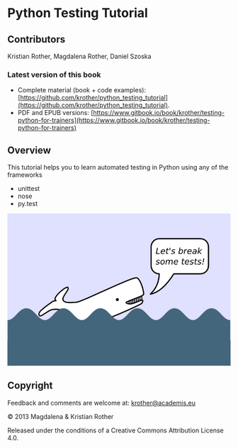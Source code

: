 # Python Testing Tutorial

## Contributors
Kristian Rother, Magdalena Rother, Daniel Szoska

### Latest version of this book

* Complete material (book + code examples): [https://github.com/krother/python_testing_tutorial](https://github.com/krother/python_testing_tutorial).
* PDF and EPUB versions: [https://www.gitbook.io/book/krother/testing-python-for-trainers](https://www.gitbook.io/book/krother/testing-python-for-trainers)

## Overview

This tutorial helps you to learn automated testing in Python using any of the frameworks

* unittest
* nose
* py.test

![Moby Dick](images/mobydick.png)

## Copyright

Feedback and comments are welcome at: [krother@academis.eu](mailto:krother@academis.eu)

© 2013 Magdalena & Kristian Rother

Released under the conditions of a Creative Commons
Attribution License 4.0.
